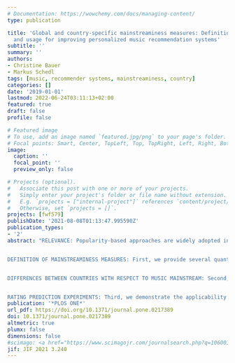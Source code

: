 ```yaml
---
# Documentation: https://wowchemy.com/docs/managing-content/
type: publication

title: 'Global and country-specific mainstreaminess measures: Definitions, analysis,
  and usage for improving personalized music recommendation systems'
subtitle: ''
summary: ''
authors:
- Christine Bauer
- Markus Schedl
tags: [music, recommender systems, mainstreaminess, country]
categories: []
date: '2019-01-01'
lastmod: 2022-06-24T03:11:13+02:00
featured: true
draft: false
profile: false

# Featured image
# To use, add an image named `featured.jpg/png` to your page's folder.
# Focal points: Smart, Center, TopLeft, Top, TopRight, Left, Right, BottomLeft, Bottom, BottomRight.
image:
  caption: ''
  focal_point: ''
  preview_only: false

# Projects (optional).
#   Associate this post with one or more of your projects.
#   Simply enter your project's folder or file name without extension.
#   E.g. `projects = ["internal-project"]` references `content/project/deep-learning/index.md`.
#   Otherwise, set `projects = []`.
projects: [fwf579]
publishDate: '2021-08-08T01:13:47.995590Z'
publication_types:
- '2'
abstract: "RELEVANCE: Popularity-based approaches are widely adopted in music recommendation systems, both in industry and research. These approaches recommend to the target user what is currently popular among all users of the system. However, as the popularity distribution of music items typically is a long-tail distribution, popularity-based approaches to music recommendation fall short in satisfying listeners that have specialized music preferences far away from the global music mainstream. Addressing this gap, the contribution of this article is three-fold.


DEFINITION OF MAINSTREAMINESS MEASURES: First, we provide several quantitative measures describing the proximity of a user's music preference to the music mainstream. Assuming that there is a difference between the global music mainstream and a country-specific one, we define the measures at two levels: relating a listener's music preferences to the global music preferences of all users, or relating them to music preferences of the user's country. To quantify such music preferences, we define a music item's popularity in terms of artist playcounts (APC) and artist listener counts (ALC). Moreover, we adopt a distribution-based and a rank-based approach as means to decrease bias towards the head of the long-tail distribution. This eventually results in a framework of 6 measures to quantify music mainstream.


DIFFERENCES BETWEEN COUNTRIES WITH RESPECT TO MUSIC MAINSTREAM: Second, we perform in-depth quantitative and qualitative studies of music mainstream in that we (i) analyze differences between countries in terms of their level of mainstreaminess, (ii) uncover both positive and negative outliers (substantially higher and lower country-specific popularity, respectively, compared to the global mainstream), analyzing these with a mixed-methods approach, and (iii) investigate differences between countries in terms of listening preferences related to popular music artists. We conduct our studies and experiments using the standardized LFM-1b dataset, from which we analyze about 800,000,000 listening events shared by about 53,000 users (from 47 countries) of the music streaming platform Last.fm. We show that there are substantial country-specific differences in listeners' music consumption behavior with respect to the most popular artists listened to.


RATING PREDICTION EXPERIMENTS: Third, we demonstrate the applicability of our study results to improve music recommendation systems. To this end, we conduct rating prediction experiments in which we tailor recommendations to a user's level of preference for the music mainstream using the proposed 6 mainstreaminess measures: defined by a distribution-based or rank-based approach, defined on a global level or on a country level (for the user's country), and for APC or ALC. Our approach roughly equals a hybrid recommendation approach in which a demographic filtering strategy is implemented before collaborative filtering is performed. Results suggest that, in terms of rating prediction accuracy, each of the presented mainstreaminess definitions has its merits."
publication: '*PLOS ONE*'
url_pdf: https://doi.org/10.1371/journal.pone.0217389
doi: 10.1371/journal.pone.0217389
altmetric: true
plumx: false
dimensions: false
#scimago: <a href="https://www.scimagojr.com/journalsearch.php?q=10600153309&amp;tip=sid&amp;exact=no" title="SCImago Journal &amp; Country Rank"><img class="scimago" border="0" src="https://www.scimagojr.com/journal_img.php?id=10600153309" alt="SCImago Journal &amp; Country Rank"  /></a>
jif: JIF 2021 3.240
---
```

